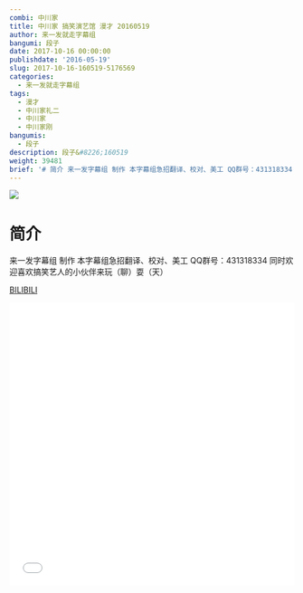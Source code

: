 ```yaml
---
combi: 中川家
title: 中川家 搞笑演艺馆 漫才 20160519
author: 来一发就走字幕组
bangumi: 段子
date: 2017-10-16 00:00:00
publishdate: '2016-05-19'
slug: 2017-10-16-160519-5176569
categories:
  - 来一发就走字幕组
tags:
  - 漫才
  - 中川家礼二
  - 中川家
  - 中川家刚
bangumis:
  - 段子
description: 段子&#8226;160519
weight: 39481
brief: '# 简介 来一发字幕组 制作 本字幕组急招翻译、校对、美工 QQ群号：431318334 同时欢迎喜欢搞笑艺人的小伙伴来玩（聊）耍（天）'
---
```


![](https://i.imgur.com/BPvwMvE.jpg)

# 简介  
来一发字幕组 制作  本字幕组急招翻译、校对、美工   QQ群号：431318334 同时欢迎喜欢搞笑艺人的小伙伴来玩（聊）耍（天）

  [BILIBILI](https://www.bilibili.com/video/av5176569/)


<div class="vcontainer">  <iframe class='video' src="//www.bilibili.com/blackboard/player.html?aid=5176569" width="100%" height="500" frameborder="0" allowfullscreen="allowfullscreen"></iframe></div>
